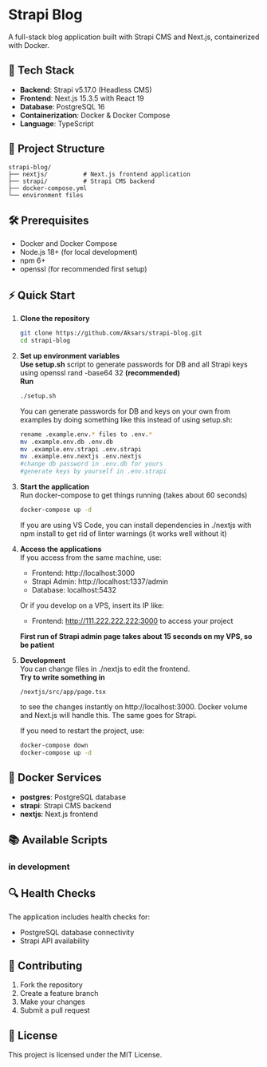 # Strapi Blog

A full-stack blog application built with Strapi CMS and Next.js, containerized with Docker.

## 🚀 Tech Stack

- **Backend**: Strapi v5.17.0 (Headless CMS)
- **Frontend**: Next.js 15.3.5 with React 19
- **Database**: PostgreSQL 16
- **Containerization**: Docker & Docker Compose
- **Language**: TypeScript

## 📁 Project Structure

```
strapi-blog/
├── nextjs/          # Next.js frontend application
├── strapi/          # Strapi CMS backend
├── docker-compose.yml
└── environment files
```

## 🛠️ Prerequisites

- Docker and Docker Compose
- Node.js 18+ (for local development)
- npm 6+
- openssl (for recommended first setup)

## ⚡ Quick Start

1. **Clone the repository**
   ```bash
   git clone https://github.com/Aksars/strapi-blog.git
   cd strapi-blog
   ```

2. **Set up environment variables**  
  **Use setup.sh** script to generate passwords for DB and all Strapi keys using openssl rand -base64 32 **(recommended)**  
   **Run**
   ```bash
   ./setup.sh
   ```  
   You can generate passwords for DB and keys on your own from examples by doing something like this instead of using setup.sh:
   ```bash
   rename .example.env.* files to .env.*
   mv .example.env.db .env.db
   mv .example.env.strapi .env.strapi
   mv .example.env.nextjs .env.nextjs
   #change db password in .env.db for yours
   #generate keys by yourself in .env.strapi
   ```   

3. **Start the application**  
   Run docker-compose to get things running (takes about 60 seconds)
   ```bash
   docker-compose up -d
   ```
   If you are using VS Code, you can install dependencies in ./nextjs with npm install to get rid of linter warnings (it works well without it)

4. **Access the applications**  
   If you access from the same machine, use:  
   - Frontend: http://localhost:3000
   - Strapi Admin: http://localhost:1337/admin
   - Database: localhost:5432  

   Or if you develop on a VPS, insert its IP like:  
   - Frontend: http://111.222.222.222:3000 to access your project    

   **First run of Strapi admin page takes about 15 seconds on my VPS, so be patient**

5. **Development**  
   You can change files in ./nextjs to edit the frontend.  
   **Try to write something in**   
   ```
   /nextjs/src/app/page.tsx
   ```
   to see the changes instantly on http://localhost:3000.
   Docker volume and Next.js will handle this. The same goes for Strapi.  

   If you need to restart the project, use:

    ```bash
   docker-compose down
   docker-compose up -d
   ```

## 🐳 Docker Services

- **postgres**: PostgreSQL database
- **strapi**: Strapi CMS backend
- **nextjs**: Next.js frontend

## 📚 Available Scripts

### in development

## 🔍 Health Checks

The application includes health checks for:
- PostgreSQL database connectivity
- Strapi API availability

## 🤝 Contributing

1. Fork the repository
2. Create a feature branch
3. Make your changes
4. Submit a pull request

## 📄 License

This project is licensed under the MIT License.